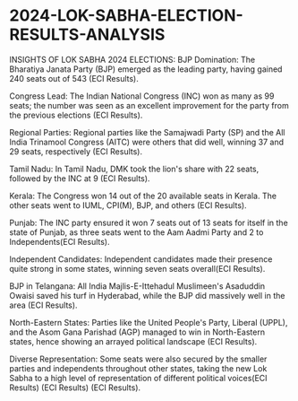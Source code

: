 # 2024-LOK-SABHA-ELECTION-RESULTS-ANALYSIS
INSIGHTS OF LOK SABHA 2024 ELECTIONS:
BJP Domination: The Bharatiya Janata Party (BJP) emerged as the leading party, having gained 240 seats out of 543​ (ECI Results)​.

Congress Lead: The Indian National Congress (INC) won as many as 99 seats; the number was seen as an excellent improvement for the party from the previous elections​ (ECI Results)​.

Regional Parties: Regional parties like the Samajwadi Party (SP) and the All India Trinamool Congress (AITC) were others that did well, winning 37 and 29 seats, respectively​ (ECI Results).

Tamil Nadu: In Tamil Nadu, DMK took the lion's share with 22 seats, followed by the INC at 9​ (ECI Results)​.

Kerala: The Congress won 14 out of the 20 available seats in Kerala. The other seats went to IUML, CPI(M), BJP, and others​ (ECI Results)​.

Punjab: The INC party ensured it won 7 seats out of 13 seats for itself in the state of Punjab, as three seats went to the Aam Aadmi Party and 2 to Independents​(ECI Results)​.

Independent Candidates: Independent candidates made their presence quite strong in some states, winning seven seats overall​(ECI Results)​.

BJP in Telangana: All India Majlis-E-Ittehadul Muslimeen's Asaduddin Owaisi saved his turf in Hyderabad, while the BJP did massively well in the area​ (ECI Results)​.

North-Eastern States: Parties like the United People's Party, Liberal (UPPL), and the Asom Gana Parishad (AGP) managed to win in North-Eastern states, hence showing an arrayed political landscape​ (ECI Results)​.

Diverse Representation: Some seats were also secured by the smaller parties and independents throughout other states, taking the new Lok Sabha to a high level of representation of different political voices ​(ECI Results)​​ (ECI Results)​​ (ECI Results)​.
